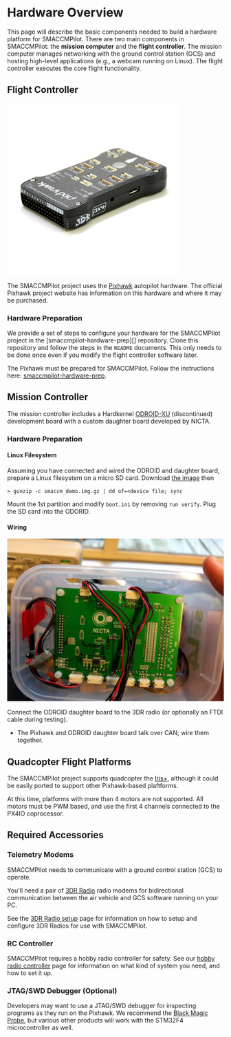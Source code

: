 # Hardware Overview

This page will describe the basic components needed to build a hardware platform
for SMACCMPilot. There are two main components in SMACCMPilot: the **mission
computer** and the **flight controller**. The mission computer manages
networking with the ground control station (GCS) and hosting high-level
applications (e.g., a webcam running on Linux). The flight controller executes
the core flight functionality.

## Flight Controller

![](/images/pixhawk-logo-view.jpg)

The SMACCMPilot project uses the [Pixhawk][] autopilot hardware. The official
Pixhawk project website has information on this hardware and where it may be
purchased.

### Hardware Preparation

We provide a set of steps to configure your hardware for the SMACCMPilot project
in the [smaccmpilot-hardware-prep][] repository. Clone this repository and
follow the steps in the `README` documents. This only needs to be done once even
if you modify the flight controller software later.

The Pixhawk must be prepared for SMACCMPilot. Follow the instructions here:
[smaccmpilot-hardware-prep](https://github.com/galoisinc/smaccmpilot-hardware-prep).


## Mission Controller

The mission controller includes a Hardkernel
[ODROID-XU](http://www.hardkernel.com/main/products/prdt_info.php?g_code=G137510300620)
(discontinued) development board with a custom daughter board developed by NICTA.

### Hardware Preparation

#### Linux Filesystem

Assuming you have connected and wired the ODROID and daughter board, prepare a Linux filesystem on a micro SD card. Download [the image](https://www.dropbox.com/s/hkduec0ezi7i2ux/smaccm_demo.img.gz?dl=0) then

```
> gunzip -c smaccm_demo.img.gz | dd of=<device file; sync
```

Mount the 1st partition and modify `boot.ini` by removing `run verify`. Plug the
SD card into the ODORID.

#### Wiring

![](/images/odroid-daughter-wiring.jpg)

Connect the ODROID daughter board to the 3DR radio (or optionally an FTDI cable
 during testing).


* The Pixhawk and ODROID daughter board talk over CAN; wire them together.


## Quadcopter Flight Platforms

The SMACCMPilot project supports quadcopter the
[Iris+](https://store.3dr.com/products/iris), although it could be easily ported
to support other Pixhawk-based plaftforms.

At this time, platforms with more than 4 motors are not supported. All motors
must be PWM based, and use the first 4 channels connected to the PX4IO
coprocessor.

## Required Accessories

### Telemetry Modems

SMACCMPilot needs to communicate with a ground control station (GCS) to operate.

You'll need a pair of [3DR Radio][3drradio] radio modems for bidirectional
communication between the air vehicle and GCS software running on your PC.

See the [3DR Radio setup][3drradio-setup] page for information on how to setup
and configure 3DR Radios for use with SMACCMPilot.

[3drradio]: http://store.3drobotics.com/products/3dr-radio-telemetry-kit-915-mhz
[3drradio-setup]: ../software/gcs-smaccm-sik.html

### RC Controller

SMACCMPilot requires a hobby radio controller for safety. See our
[hobby radio controller][rc] page for information on what kind of system you
need, and how to set it up.

[rc]: rc-controller.html

### JTAG/SWD Debugger (Optional)

Developers may want to use a JTAG/SWD debugger for inspecting programs as they
run on the Pixhawk. We recommend the [Black Magic Probe](blackmagic.html), but
various other products will work with the STM32F4 microcontroller as well.



[Pixhawk]: http://pixhawk.org
